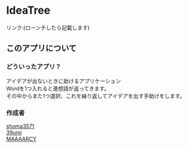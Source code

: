 # IdeaTree
リンク:(ローンチしたら記載します)

## このアプリについて

### どういったアプリ？
アイデアが出ないときに助けるアプリケーション<br>
Wordを1つ入れると連想語が返ってきます。<br>
その中からまた1つ選択、これを繰り返してアイデアを出す手助けをします。<br>

### 作成者
[shoma3571](https://github.com/shoma3571)<br>
[39umi](https://github.com/39umi)<br>
[MAAAARCY](https://github.com/MAAAARCY)<br>


